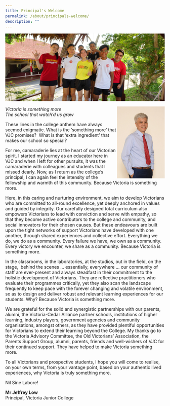 ```yaml
---
title: Principal's Welcome
permalink: /about/principals-welcome/
description: ""
---
```

![](/images/Sub%20Page%20Banners%202023/Principal's%20Message.jpg)

<img src="/images/JeffreyLow-1365x2048.jpeg" style="width:30%" align = "right">

_Victoria is something more  
The school that watch’d us grow_

These lines in the college anthem have always seemed enigmatic. What is the ‘something more’ that VJC promises?  What is that ‘extra ingredient’ that makes our school so special?

For me, camaraderie lies at the heart of our Victorian spirit. I started my journey as an educator here in VJC and when I left for other pursuits, it was the camaraderie with colleagues and students that I missed dearly. Now, as I return as the college’s principal, I can again feel the intensity of the fellowship and warmth of this community. Because Victoria is something more.

Here, in this caring and nurturing environment, we aim to develop Victorians who are committed to all-round excellence, yet deeply anchored in values and guided by integrity. Our carefully designed total curriculum also empowers Victorians to lead with conviction and serve with empathy, so that they become active contributors to the college and community, and social innovators for their chosen causes. But these endeavours are built upon the tight networks of support Victorians have developed with one another, through shared experiences and collective effort. Everything we do, we do as a community. Every failure we have, we own as a community. Every victory we encounter, we share as a community. Because Victoria is something more.

In the classrooms, in the laboratories, at the studios, out in the field, on the stage,  behind the scenes … essentially, everywhere … our community of staff are ever-present and always steadfast in their commitment to the holistic development of Victorians. They are reflective practitioners who evaluate their programmes critically, yet they also scan the landscape frequently to keep pace with the forever changing and volatile environment, so as to design and deliver robust and relevant learning experiences for our students. Why? Because Victoria is something more.

We are grateful for the solid and synergistic partnerships with our parents, alumni, the Victoria-Cedar Alliance partner schools, institutions of higher learning, industry players, government agencies and community organisations, amongst others, as they have provided plentiful opportunities for Victorians to extend their learning beyond the College. My thanks go to the Victoria Advisory Committee, the Old Victorians’ Association, the Parents Support Group, alumni, parents, friends and well-wishers of VJC for their continued support. They have helped to make Victoria something more.

To all Victorians and prospective students, I hope you will come to realise, on your own terms, from your vantage point, based on your authentic lived experiences, why Victoria is truly something more.

Nil Sine Labore!

**Mr Jeffrey Low**  
Principal, Victoria Junior College